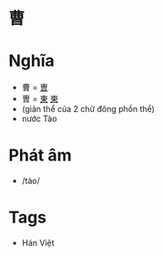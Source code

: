 # 曹

# Nghĩa
* 曹 = [曺](曺.md)
* 曺 = [東](東.md) [東](東.md)
* (giản thể của 2 chữ đông phồn thể)
* nước Tào

# Phát âm
* /tào/

# Tags
* Hán Việt


